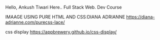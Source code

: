 Hello, Ankush Tiwari Here..
Full Stack Web. Dev Course

IMAAGE USING PURE HTML AND CSS:DIANA ADRIANNE
https://diana-adrianne.com/purecss-lace/

css display
https://appbrewery.github.io/css-display/